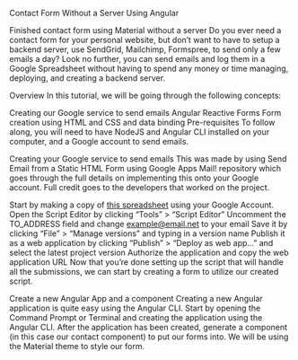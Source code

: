 Contact Form Without a Server Using Angular

Finished contact form using Material without a server
Do you ever need a contact form for your personal website, but don’t want to have to setup a backend server, use SendGrid, Mailchimp, Formspree, to send only a few emails a day? Look no further, you can send emails and log them in a Google Spreadsheet without having to spend any money or time managing, deploying, and creating a backend server.

Overview
In this tutorial, we will be going through the following concepts:

Creating our Google service to send emails
Angular Reactive Forms
Form creation using HTML and CSS and data binding
Pre-requisites
To follow along, you will need to have NodeJS and Angular CLI installed on your computer, and a Google account to send emails.

Creating your Google service to send emails
This was made by using Send Email from a Static HTML Form using Google Apps Mail! repository which goes through the full details on implementing this onto your Google account. Full credit goes to the developers that worked on the project.

Start by making a copy of [this spreadsheet](https://docs.google.com/spreadsheets/d/1ro0xwCDh9ED4dsNWc6IBE3uUU1wukpVhDQOABrMesmY/edit#gid=0) using your Google Account.
Open the Script Editor by clicking “Tools” > “Script Editor”
Uncomment the TO_ADDRESS field and change example@email.net to your email
Save it by clicking “File” > “Manage versions” and typing in a version name
Publish it as a web application by clicking “Publish” > “Deploy as web app…” and select the latest project version
Authorize the application and copy the web application URL
Now that you’re done setting up the script that will handle all the submissions, we can start by creating a form to utilize our created script.

Create a new Angular App and a component
Creating a new Angular application is quite easy using the Angular CLI. Start by opening the Command Prompt or Terminal and creating the application using the Angular CLI. After the application has been created, generate a component (in this case our contact component) to put our forms into. We will be using the Material theme to style our form.


